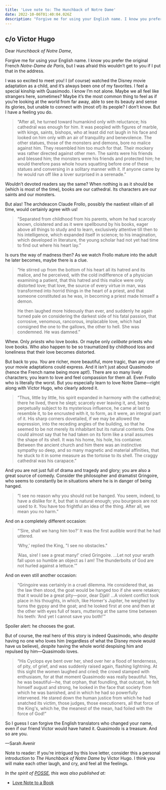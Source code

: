 ```yaml
---
title: 'Love note to: The Hunchback of Notre Dame'
date: 2022-10-06T01:40:04.026Z
description: "Forgive me for using your English name. I know you prefer the original French Notre-Dame de Paris, but I was afraid this wouldn’t get to you if I put that in the address. I was so excited to meet you! I (of course) watched the Disney movie adaptation as a child, and it’s always been one of my favorites. I feel a special kinship with Quasimodo. I know I’m not alone. Maybe we all feel like strangers here, sometimes? Maybe it’s the most common thing to feel as if you’re looking at the world from far away, able to see its beauty and sense its glories, but unable to connect with (most of) its people? I don’t know. But I have a feeling you do..."
---
```


## c/o Victor Hugo

Dear *Hunchback of Notre Dame*,

Forgive me for using your English name. I know you prefer the original French *Notre-Dame de Paris*, but I was afraid this wouldn’t get to you if I put that in the address.

I was so excited to meet you! I (of course) watched the Disney movie adaptation as a child, and it’s always been one of my favorites. I feel a special kinship with Quasimodo. I know I’m not alone. Maybe we all feel like strangers here, sometimes? Maybe it’s the most common thing to feel as if you’re looking at the world from far away, able to see its beauty and sense its glories, but unable to connect with (most of) its people? I don’t know. But I have a feeling you do.

> “After all, he turned toward humankind only with reluctance; his cathedral was enough for him. It was peopled with figures of marble, with kings, saints, bishops, who at least did not laugh in his face and looked on him only with an air of tranquility and benevolence. The other statues, those of the monsters and demons, bore no malice against him. They resembled him too much for that. Their mockery was rather directed against other men. The saints were his friends and blessed him; the monsters were his friends and protected him; he would therefore pass whole hours squatting before one of these statues and conversing in a solitary manner with it. If anyone came by he would run off like a lover surprised in a serenade.”

Wouldn’t devoted readers say the same? When nothing is as it should be (which is most of the time), books are our cathedral. Its characters are our saints and our monsters.

But alas! The archdeacon Claude Frollo, possibly the nastiest villain of all time, would certainly agree with us!

> “Separated from childhood from his parents, whom he had scarcely known, cloistered and as it were spellbound by his books, eager above all things to study and to learn, exclusively attentive till then to his intelligence, which expanded itself in science; to his imagination, which developed in literature, the young scholar had not yet had time to find out where his heart lay.”

Is ours the way of madness then? As we watch Frollo mature into the adult he later becomes, maybe there is a clue.

> “He stirred up from the bottom of his heart all its hatred and its malice, and he perceived, with the cold indifference of a physician examining a patient, that this hatred and this malice were only distorted love; that love, the source of every virtue in man, was transformed into horrid things in the heart of a priest, and that someone constituted as he was, in becoming a priest made himself a demon.
> 
> He then laughed more hideously than ever, and suddenly he again turned pale on considering the darkest side of his fatal passion, that corrosive, venomous, rancorous, implacable love, which had consigned the one to the gallows, the other to hell. She was condemned. He was damned.”

Whew. Only *priests* who love books. Or maybe only *celibate* priests who love books. Who also happen to be so traumatized by childhood loss and loneliness that their love becomes distorted.

But back to you. *You* are richer, more beautiful, more tragic, than any one of your movie adaptations could express. And it isn’t just about Quasimodo (hence the French name being more apt!). There are so many lively characters; you learn to love and feel compassion for them all. Even Frollo who is literally the worst. But you especially learn to love Notre Dame—right along with Victor Hugo, who clearly adored it.

> “Thus, little by little, his spirit expanded in harmony with the cathedral; there he lived, there he slept; scarcely ever leaving it, and, being perpetually subject to its mysterious influence, he came at last to resemble it, to be encrusted with it, to form, as it were, an integral part of it. His sharp corners dovetailed, if we may be allowed the expression, into the receding angles of the building, so that he seemed to be not merely its inhabitant but its natural contents. One could almost say that he had taken on its form like a snail assumes the shape of its shell. It was his home, his hole, his container. Between the ancient church and him there was an instinctive sympathy so deep, and so many magnetic and material affinities, that he stuck to it in some measure as the tortoise to its shell. The craggy cathedral was his carapace.”

And you are not just full of drama and tragedy and glory; you are also a great source of comedy. Consider the philosopher and dramatist Gringoire, who seems to constantly be in situations where he is in danger of being hanged.

> “I see no reason why you should not be hanged. You seem, indeed, to have a dislike for it, but that is natural enough; you bourgeois are not used to it. You have too frightful an idea of the thing. After all, we mean you no harm.”

And on a completely different occasion:

> “‘Sire, shall we hang him too?’ It was the first audible word that he had uttered.
> 
> ‘Why,’ replied the King, "I see no obstacles."
>
> ‘Alas, sire! I see a great many!’ cried Gringoire. …Let not your wrath fall upon so humble an object as I am! The thunderbolts of God are not hurled against a lettuce.’”

And on even still another occasion:

> “Gringoire was certainly in a cruel dilemma. He considered that, as the law then stood, the goat would be hanged too if she were retaken; that it would be a great pity—poor, dear Djali! …A violent conflict took place in his thoughts, in which, like Homer's Jupiter, he weighed by turns the gypsy and the goat; and he looked first at one and then at the other with eyes full of tears, muttering at the same time between his teeth: ‘And yet I cannot save you both!’”

Spoiler alert: he chooses the goat.

But of course, the real hero of this story is indeed Quasimodo, who *despite* having no one who loves him (regardless of what the Disney movie would have us believe), *despite* having the whole world despising him and repulsed by him—Quasimodo loves.

> “His Cyclops eye bent over her, shed over her a flood of tenderness, of pity, of grief, and was suddenly raised again, flashing lightning. At this sight the women laughed and cried; the crowd stamped with enthusiasm, for at that moment Quasimodo was really beautiful. Yes, he was beautiful—he, that orphan, that foundling, that outcast, he felt himself august and strong, he looked in the face that society from which he was banished, and in which he had so powerfully intervened. He stared down the human justice from which he had snatched its victim, those judges, those executioners, all that force of the King's, which he, the meanest of the mean, had foiled with the force of God!”

So I guess I can forgive the English translators who changed your name, even if our friend Victor would have hated it. Quasimodo is a treasure. And so are you.

—Sarah Avenir

Note to reader: If you’re intrigued by this love letter, consider this a personal introduction to *The Hunchback of Notre Dame* by Victor Hugo. I think you will make each other laugh, and cry, and feel all the feelings.

*In the spirit of [POSSE](https://indieweb.org/POSSE), this was also published at:*

* [Love Note to a Book](https://lovenotetoabook.substack.com/p/to-the-hunchback-of-notre-dame)

